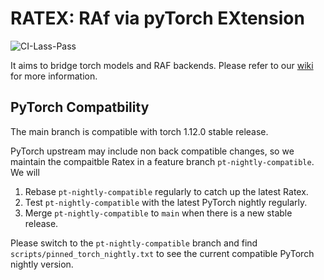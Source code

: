 # RATEX: RAf via pyTorch EXtension

![CI-Lass-Pass](https://img.shields.io/endpoint?url=https://gist.githubusercontent.com/aire-meta-bot/aeb41ce3096bc1aaeb671f2c58836a3f/raw/awslabs-ratex-ci-badge-last-pass.json)

It aims to bridge torch models and RAF backends.
Please refer to our [wiki](docs/) for more information.

## PyTorch Compatbility

The main branch is compatible with torch 1.12.0 stable release.

PyTorch upstream may include non back compatible changes, so we maintain the compaitble Ratex in
a feature branch `pt-nightly-compatible`. We will
1. Rebase `pt-nightly-compatible` regularly to catch up the latest Ratex.
2. Test `pt-nightly-compatible` with the latest PyTorch nightly regularly.
3. Merge `pt-nightly-compatible` to `main` when there is a new stable release.

Please switch to the `pt-nightly-compatible` branch and find `scripts/pinned_torch_nightly.txt`
to see the current compatible PyTorch nightly version.

